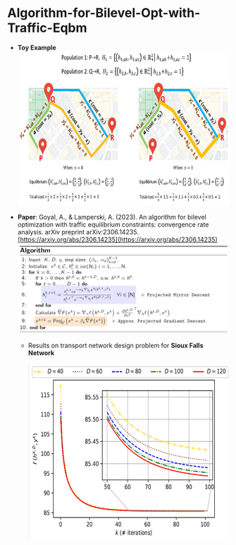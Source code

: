 # Algorithm-for-Bilevel-Opt-with-Traffic-Eqbm
* **Toy Example**  
  <img src="images/fig_ToyExample.png" width="650" height="350">
  
* **Paper**: Goyal, A., & Lamperski, A. (2023). An algorithm for bilevel optimization with traffic equilibrium constraints: convergence rate analysis. arXiv preprint arXiv:2306.14235. [https://arxiv.org/abs/2306.14235](https://arxiv.org/abs/2306.14235)
     ![Algorithm](images/fig_Algorithm.png)
    * Results on transport network design problem for **Sioux Falls Network**
      
      <img src="images/fig_Results.png" width="600" height="400">
    


